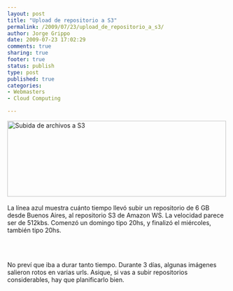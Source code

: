 ```yaml
--- 
layout: post
title: "Upload de repositorio a S3"
permalink: /2009/07/23/upload_de_repositorio_a_s3/
author: Jorge Grippo
date: 2009-07-23 17:02:29
comments: true
sharing: true
footer: true
status: publish
type: post
published: true
categories: 
- Webmasters
- Cloud Computing

---
```

<!-- 92 -->
<a href="http://www.flickr.com/photos/grippo/3749593023/" title="Subida de archivos a S3 por jorge_grippo, en Flickr"><img src="http://farm4.static.flickr.com/3446/3749593023_5dc1c6b924.jpg" width="500" height="173" alt="Subida de archivos a S3" /></a>
<br />
<br />
La línea azul muestra cuánto tiempo llevó subir un repositorio de 6 GB desde Buenos Aires, al repositorio S3 de Amazon WS. La velocidad parece ser de 512kbs. Comenzó un domingo tipo 20hs, y finalizó el miércoles, también tipo 20hs.&nbsp;<div><br /></div><div>&nbsp;</div>

<!--more-->
<div>No preví que iba a durar tanto tiempo. Durante 3 días, algunas imágenes salieron rotos en varias urls. Asique, si vas a subir repositorios considerables, hay que planificarlo bien.</div><div><br /></div>


